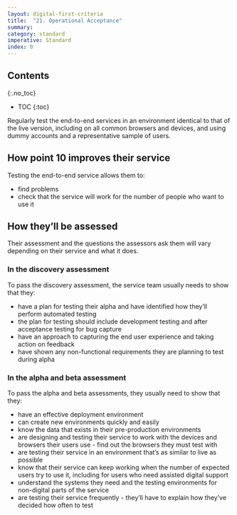```yaml
---
layout: digital-first-criteria
title:  "21. Operational Acceptance"
summary:
category: standard
imperative: Standard
index: 0
---
```


## Contents
{:.no_toc}
* TOC
{:toc}
<!--TOC max3-->

Regularly test the end-to-end services in an environment identical to that of the live version, including on all common browsers and devices, and using dummy accounts and a representative sample of users.

## How point 10 improves their service

Testing the end-to-end service allows them to:

* find problems
* check that the service will work for the number of people who want to use it

## How they’ll be assessed

Their assessment and the questions the assessors ask them will vary depending on their service and what it does.

### In the discovery assessment

To pass the discovery assessment, the service team usually needs to show that they:

* have a plan for testing their alpha and have identified how they’ll perform automated testing
* the plan for testing should include development testing and after acceptance testing for bug capture
* have an approach to capturing the end user experience and taking action on feedback
* have shown any non-functional requirements they are planning to test during alpha

### In the alpha and beta assessment

To pass the alpha and beta assessments, they usually need to show that they:

* have an effective deployment environment
* can create new environments quickly and easily
* know the data that exists in their pre-production environments
* are designing and testing their service to work with the devices and browsers their users use - find out the browsers they must test with
* are testing their service in an environment that’s as similar to live as possible
* know that their service can keep working when the number of expected users try to use it, including for users who need assisted digital support
* understand the systems they need and the testing environments for non-digital parts of the service
* are testing their service frequently - they’ll have to explain how they’ve decided how often to test
